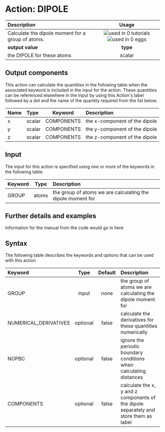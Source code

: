 # Action: DIPOLE

| Description    | Usage |
|:--------|:--------:|
| Calculate the dipole moment for a group of atoms. | ![used in 0 tutorials](https://img.shields.io/badge/tutorials-0-red.svg)![used in 0 eggs](https://img.shields.io/badge/nest-0-red.svg)|
 | **output value** | **type** |
| the DIPOLE for these atoms | scalar |

## Output components

This action can calculate the quantities in the following table when the associated keyword is included in the input for the action. These quantities can be referenced elsewhere in the input by using this Action's label followed by a dot and the name of the quantity required from the list below.

| Name | Type | Keyword | Description |
|:-------|:-----|:----:|:-------|
| x | scalar | COMPONENTS | the x-component of the dipole | 
| y | scalar | COMPONENTS | the y-component of the dipole | 
| z | scalar | COMPONENTS | the z-component of the dipole | 


## Input

The input for this action is specified using one or more of the keywords in the following table.

| Keyword |  Type | Description |
|:--------|:------:|:-----------|
| GROUP | atoms | the group of atoms we are calculating the dipole moment for |


## Further details and examples 
Information for the manual from the code would go in here 
## Syntax 
The following table describes the keywords and options that can be used with this action 

| Keyword | Type | Default | Description |
|:-------|:----:|:-------:|:-----------|
| GROUP | input | none | the group of atoms we are calculating the dipole moment for |
| NUMERICAL_DERIVATIVES | optional | false |  calculate the derivatives for these quantities numerically |
| NOPBC | optional | false |  ignore the periodic boundary conditions when calculating distances |
| COMPONENTS | optional | false |  calculate the x, y and z components of the dipole separately and store them as label |
